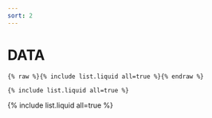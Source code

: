 ```yaml
---
sort: 2
---
```


# DATA

```
{% raw %}{% include list.liquid all=true %}{% endraw %}

{% include list.liquid all=true %}
```

{% include list.liquid all=true %}
